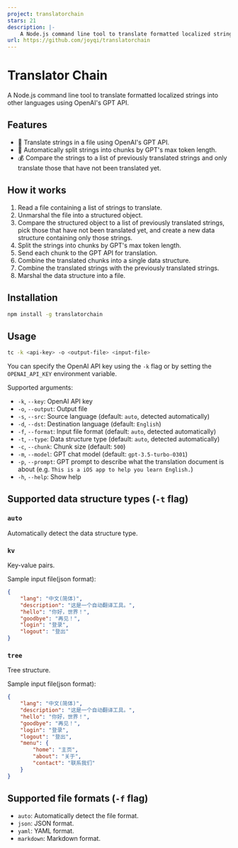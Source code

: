 ```yaml
---
project: translatorchain
stars: 21
description: |-
    A Node.js command line tool to translate formatted localized strings into other languages using OpenAI's GPT API.
url: https://github.com/joyqi/translatorchain
---
```


# Translator Chain

A Node.js command line tool to translate formatted localized strings into other languages using OpenAI's GPT API.

## Features

- 🤖️ Translate strings in a file using OpenAI's GPT API.
- 🚀 Automatically split strings into chunks by GPT's max token length.
- 💰 Compare the strings to a list of previously translated strings and only translate those that have not been translated yet.

## How it works

1. Read a file containing a list of strings to translate.
2. Unmarshal the file into a structured object.
3. Compare the structured object to a list of previously translated strings, pick those that have not been translated yet, and create a new data structure containing only those strings.
4. Split the strings into chunks by GPT's max token length.
5. Send each chunk to the GPT API for translation.
6. Combine the translated chunks into a single data structure.
7. Combine the translated strings with the previously translated strings.
8. Marshal the data structure into a file.

## Installation

```bash
npm install -g translatorchain
```

## Usage

```bash
tc -k <api-key> -o <output-file> <input-file>
```

You can specify the OpenAI API key using the `-k` flag or by setting the `OPENAI_API_KEY` environment variable.

Supported arguments:

- `-k`, `--key`: OpenAI API key
- `-o`, `--output`: Output file
- `-s`, `--src`: Source language (default: `auto`, detected automatically)
- `-d`, `--dst`: Destination language (default: `English`)
- `-f`, `--format`: Input file format (default: `auto`, detected automatically)
- `-t`, `--type`: Data structure type (default: `auto`, detected automatically)
- `-c`, `--chunk`: Chunk size (default: `500`)
- `-m`, `--model`: GPT chat model (default: `gpt-3.5-turbo-0301`)
- `-p`, `--prompt`: GPT prompt to describe what the translation document is about (e.g. `This is a iOS app to help you learn English.`)
- `-h`, `--help`: Show help

## Supported data structure types (`-t` flag)

### `auto`

Automatically detect the data structure type.

### `kv`

Key-value pairs.

Sample input file(json format):

```json
{
    "lang": "中文(简体)",
    "description": "这是一个自动翻译工具。",
    "hello": "你好，世界！",
    "goodbye": "再见！",
    "login": "登录",
    "logout": "登出"
}
```

### `tree`

Tree structure.

Sample input file(json format):

```json
{
    "lang": "中文(简体)",
    "description": "这是一个自动翻译工具。",
    "hello": "你好，世界！",
    "goodbye": "再见！",
    "login": "登录",
    "logout": "登出",
    "menu": {
        "home": "主页",
        "about": "关于",
        "contact": "联系我们"
    }
}
```
## Supported file formats (`-f` flag)

* `auto`: Automatically detect the file format.
* `json`: JSON format.
* `yaml`: YAML format.
* `markdown`: Markdown format.
